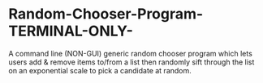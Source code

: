 # Random-Chooser-Program-TERMINAL-ONLY-
A command line (NON-GUI) generic random chooser program which lets users add &amp; remove items to/from a list then randomly sift through the list on an exponential scale to pick a candidate at random.
